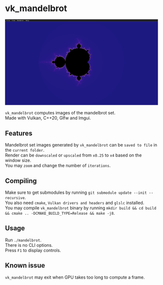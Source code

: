 # vk_mandelbrot

![screenshot](./screenshots/vk_mandelbrot.png?raw=true)

`vk_mandelbrot` computes images of the mandelbrot set.  
Made with Vulkan, C++20, Glfw and Imgui.

## Features

Mandelbrot set images generated by `vk_mandelbrot` can be `saved to file` in the `current folder`.  
Render can be `downscaled` or `upscaled` from `x0.25` to `x4` based on the window size.  
You may `zoom` and change the number of `iterations`.

## Compiling

Make sure to get submodules by running `git submodule update --init --recursive`.  
You also need `cmake`, `Vulkan drivers and headers` and `glslc` installed.  
You may compile `vk_mandelbrot` binary by
running `mkdir build && cd build && cmake .. -DCMAKE_BUILD_TYPE=Release && make -j8`.

## Usage

Run `./mandelbrot`.  
There is no CLI options.  
Press `F1` to display controls.

## Known issue

`vk_mandelbrot` may exit when GPU takes too long to compute a frame.